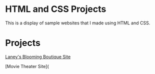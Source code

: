 # HTML and CSS Projects
This is a display of sample websites that I made using HTML and CSS.

# Projects
[Laney's Blooming Boutique Site](http://zachreichenbergerportfolio.com/Plantshop%20Site/Plantshop%20Website%20Project.html)

[Movie Theater Site](
